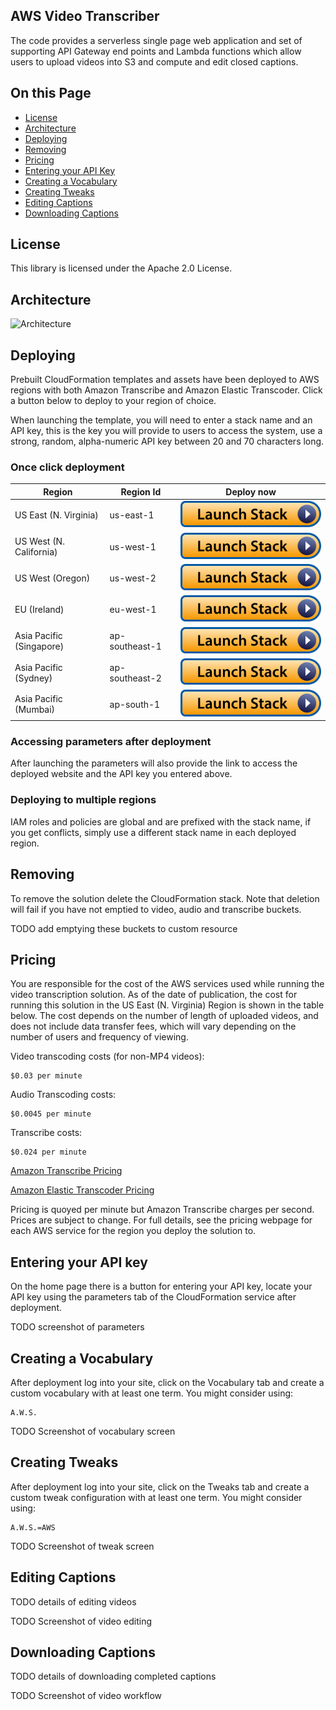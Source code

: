 ## AWS Video Transcriber

The code provides a serverless single page web application and set of supporting API Gateway end points and Lambda functions which allow users to upload videos into S3 and compute and edit closed captions.

## On this Page
- [License](#license)
- [Architecture](#architecture)
- [Deploying](#deploying)
- [Removing](#removing)
- [Pricing](#pricing)
- [Entering your API Key](#entering-your-api-key)
- [Creating a Vocabulary](#creating-a-vocabulary)
- [Creating Tweaks](#creating-tweaks)
- [Editing Captions](#editing-captions)
- [Downloading Captions](#downloading-captions)

## License

This library is licensed under the Apache 2.0 License. 

## Architecture

![Architecture](./web/img/architecture-001.png)

## Deploying

Prebuilt CloudFormation templates and assets have been deployed to AWS regions with both Amazon Transcribe and Amazon Elastic Transcoder. Click a button below to deploy to your region of choice.

When launching the template, you will need to enter a stack name and an API key, this is the key you will provide to users to access the system, use a strong, random, alpha-numeric API key between 20 and 70 characters long.

### Once click deployment

| Region | Region Id | Deploy now |
| ---- | ----  | ---- |
| US East (N. Virginia) | us-east-1 | [![Launch Stack](web/img/launch-stack.svg)](https://us-east-1.console.aws.amazon.com/cloudformation/home#/stacks/new?region=us-east-1&stackName=&templateURL=https://s3-us-east-1.amazonaws.com/aws-captions-deployment-us-east-1/cloudformation/aws-video-transcriber-cloudformation.json) |
| US West (N. California) | us-west-1 | [![Launch Stack](web/img/launch-stack.svg)](https://us-west-1.console.aws.amazon.com/cloudformation/home#/stacks/new?region=us-west-1&stackName=&templateURL=https://s3-us-west-1.amazonaws.com/aws-captions-deployment-us-west-1/cloudformation/aws-video-transcriber-cloudformation.json) |
| US West (Oregon) | us-west-2 | [![Launch Stack](web/img/launch-stack.svg)](https://us-west-2.console.aws.amazon.com/cloudformation/home#/stacks/new?region=us-west-2&stackName=&templateURL=https://s3-us-west-2.amazonaws.com/aws-captions-deployment-us-west-1/cloudformation/aws-video-transcriber-cloudformation.json) |
| EU (Ireland) | eu-west-1 | [![Launch Stack](web/img/launch-stack.svg)](https://eu-west-1.console.aws.amazon.com/cloudformation/home#/stacks/new?region=eu-west-1&stackName=&templateURL=https://s3-eu-west-1.amazonaws.com/aws-captions-deployment-eu-west-1/cloudformation/aws-video-transcriber-cloudformation.json) |
| Asia Pacific (Singapore) | ap-southeast-1 | [![Launch Stack](web/img/launch-stack.svg)](https://ap-southeast-1.console.aws.amazon.com/cloudformation/home#/stacks/new?region=ap-southeast-1&stackName=&templateURL=https://s3-ap-southeast-1.amazonaws.com/aws-captions-deployment-ap-southeast-1/cloudformation/aws-video-transcriber-cloudformation.json) |
| Asia Pacific (Sydney) | ap-southeast-2 | [![Launch Stack](web/img/launch-stack.svg)](https://ap-southeast-2.console.aws.amazon.com/cloudformation/home#/stacks/new?region=ap-southeast-2&stackName=&templateURL=https://s3-ap-southeast-2.amazonaws.com/aws-captions-deployment-ap-southeast-2/cloudformation/aws-video-transcriber-cloudformation.json) |
| Asia Pacific (Mumbai) | ap-south-1 | [![Launch Stack](web/img/launch-stack.svg)](https://ap-south-1.console.aws.amazon.com/cloudformation/home#/stacks/new?region=ap-south-1&stackName=&templateURL=https://s3-ap-south-1.amazonaws.com/aws-captions-deployment-ap-south-1/cloudformation/aws-video-transcriber-cloudformation.json) |

### Accessing parameters after deployment

After launching the parameters will also provide the link to access the deployed website and the API key you entered above.

### Deploying to multiple regions

IAM roles and policies are global and are prefixed with the stack name, if you get conflicts, simply use a different stack name in each deployed region.

## Removing

To remove the solution delete the CloudFormation stack. Note that deletion will fail if you have not emptied to video, audio and transcribe buckets.

TODO add emptying these buckets to custom resource

## Pricing

You are responsible for the cost of the AWS services used while running the video transcription solution. As of the date of publication, the cost for running this solution in the US East (N.
Virginia) Region is shown in the table below. The cost depends on the number of length of uploaded videos, and does not include data transfer fees, which will vary
depending on the number of users and frequency of viewing.
		
Video transcoding costs (for non-MP4 videos):

	$0.03 per minute

Audio Transcoding costs:

	$0.0045 per minute

Transcribe costs:

	$0.024 per minute
	
[Amazon Transcribe Pricing](https://aws.amazon.com/transcribe/pricing/)

[Amazon Elastic Transcoder Pricing](https://aws.amazon.com/elastictranscoder/pricing/)

Pricing is quoyed per minute but Amazon Transcribe charges per second. Prices are subject to
change. For full details, see the pricing webpage for each AWS service for the region you deploy the solution to.

## Entering your API key

On the home page there is a button for entering your API key, locate your API key using the parameters tab of the CloudFormation service after deployment.

TODO screenshot of parameters
	
## Creating a Vocabulary

After deployment log into your site, click on the Vocabulary tab and create a custom vocabulary with at least one term. You might consider using:

	A.W.S.
	
TODO Screenshot of vocabulary screen
	
## Creating Tweaks

After deployment log into your site, click on the Tweaks tab and create a custom tweak configuration with at least one term. You might consider using:

	A.W.S.=AWS

TODO Screenshot of tweak screen

## Editing Captions

TODO details of editing videos

TODO Screenshot of video editing

## Downloading Captions

TODO details of downloading completed captions

TODO Screenshot of video workflow
